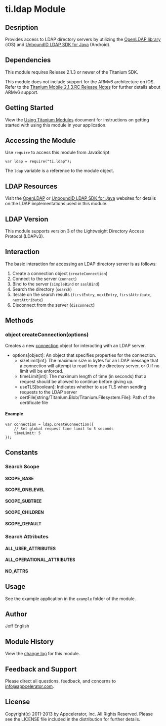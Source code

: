# ti.ldap Module

## Desription

Provides access to LDAP directory servers by utilizing the [OpenLDAP library][openldap] (iOS) and [UnboundID LDAP SDK for Java][unboundid] (Android).

## Dependencies

This module requires Release 2.1.3 or newer of the Titanium SDK.

This module does not include support for the ARMv6 architecture on iOS. Refer to the [Titanium Mobile 2.1.3.RC Release Notes](http://docs.appcelerator.com/titanium/release-notes/?version=2.1.3.RC)
for further details about ARMv6 support.

## Getting Started

View the [Using Titanium Modules](http://docs.appcelerator.com/titanium/latest/#!/guide/Using_Titanium_Modules) document for instructions on getting
started with using this module in your application.

## Accessing the Module

Use `require` to access this module from JavaScript:

	var ldap = require("ti.ldap");

The `ldap` variable is a reference to the module object.

## LDAP Resources

Visit the [OpenLDAP][openldap] or [UnboundID LDAP SDK for Java][unboundid] websites for details on the LDAP implementations used in this module.

## LDAP Version

This module supports version 3 of the Lightweight Directory Access Protocol (LDAPv3).

## Interaction

The basic interaction for accessing an LDAP directory server is as follows:

1. Create a connection object (`createConnection`)
2. Connect to the server (`connect`)
3. Bind to the server (`simpleBind` or `saslBind`)
4. Search the directory (`search`)
5. Iterate on the search results (`firstEntry`, `nextEntry`, `firstAttribute`, `nextAttribute`)
6. Disconnect from the server (`disconnect`)

## Methods

### object createConnection(options)
Creates a new [connection][ldap.connection] object for interacting with an LDAP server.

* options[object]: An object that specifies properties for the connection.
    * sizeLimit[int]: The maximum size in bytes for an LDAP message that a connection will attempt to read from the directory server, or 0 if no limit will be enforced.
    * timeLimit[int]: The maximum length of time (in seconds) that a request should be allowed to continue before giving up.
	* useTLS[boolean]: Indicates whether to use TLS when sending requests to the LDAP server
	* certFile[string/Titanium.Blob/Titanium.Filesystem.File]: Path of the certificate file

#### Example
	var connection = ldap.createConnection({
		// Set global request time limit to 5 seconds
		timeLimit: 5
	});

## Constants

### Search Scope

#### SCOPE\_BASE
#### SCOPE\_ONELEVEL
#### SCOPE\_SUBTREE
#### SCOPE\_CHILDREN
#### SCOPE\_DEFAULT

### Search Attributes

#### ALL\_USER\_ATTRIBUTES
#### ALL\_OPERATIONAL\_ATTRIBUTES
#### NO\_ATTRS

## Usage

See the example application in the `example` folder of the module.

## Author

Jeff English

## Module History

View the [change log](changelog.html) for this module.

## Feedback and Support

Please direct all questions, feedback, and concerns to [info@appcelerator.com](mailto:info@appcelerator.com?subject=ti.ldap%20Module).

## License

Copyright(c) 2011-2013 by Appcelerator, Inc. All Rights Reserved. Please see the LICENSE file included in the distribution for further details.

[openldap]: http://www.openldap.org/
[unboundid]: https://www.unboundid.com/products/ldap-sdk/
[ldap.connection]: connection.html
